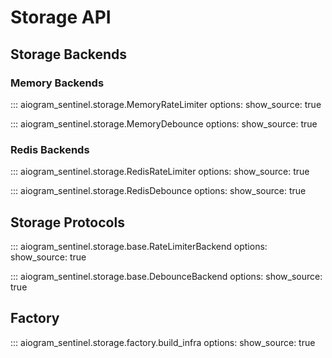 # Storage API

## Storage Backends

### Memory Backends

::: aiogram_sentinel.storage.MemoryRateLimiter
    options:
      show_source: true

::: aiogram_sentinel.storage.MemoryDebounce
    options:
      show_source: true

### Redis Backends

::: aiogram_sentinel.storage.RedisRateLimiter
    options:
      show_source: true

::: aiogram_sentinel.storage.RedisDebounce
    options:
      show_source: true

## Storage Protocols

::: aiogram_sentinel.storage.base.RateLimiterBackend
    options:
      show_source: true

::: aiogram_sentinel.storage.base.DebounceBackend
    options:
      show_source: true

## Factory

::: aiogram_sentinel.storage.factory.build_infra
    options:
      show_source: true
